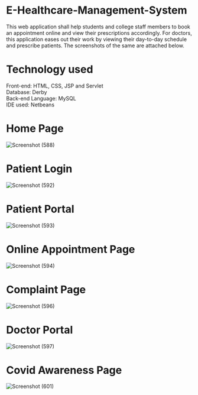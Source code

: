 # E-Healthcare-Management-System
This web application shall help students and college staff members to book an appointment online and view 
their prescriptions accordingly. For doctors, this application eases out their work by viewing their day-to-day schedule and prescribe patients. The screenshots of the same are attached below.
# Technology used
Front-end: HTML, CSS, JSP and Servlet <br/>
Database: Derby<br/>
Back-end Language: MySQL<br/>
IDE used: Netbeans
# Home Page
![Screenshot (588)](https://user-images.githubusercontent.com/73706509/132105393-d680a25a-0933-4b1b-bfc6-1b95c9585b42.png)
# Patient Login
![Screenshot (592)](https://user-images.githubusercontent.com/73706509/132105631-14274289-03a4-44a5-884e-f19242bcb77e.png)
# Patient Portal 
![Screenshot (593)](https://user-images.githubusercontent.com/73706509/132105431-8ec9c64f-3a14-4472-97a8-ebbbc3100156.png)
# Online Appointment Page
![Screenshot (594)](https://user-images.githubusercontent.com/73706509/132105436-7cfff2db-859b-446a-ab3c-9deba2a3ee96.png)
# Complaint Page
![Screenshot (596)](https://user-images.githubusercontent.com/73706509/132105441-a77eb235-8e20-4bad-9a05-6e5f870bfc91.png)
# Doctor Portal
![Screenshot (597)](https://user-images.githubusercontent.com/73706509/132105448-da6a0cd0-e50c-4683-a096-bde56d3b57d2.png)
# Covid Awareness Page
![Screenshot (601)](https://user-images.githubusercontent.com/73706509/132105454-3783432b-21f2-4ea0-bfe6-025a7b67f718.png)
